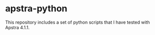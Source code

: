 # apstra-python

This repository includes a set of python scripts that I have tested with Apstra 4.1.1.

